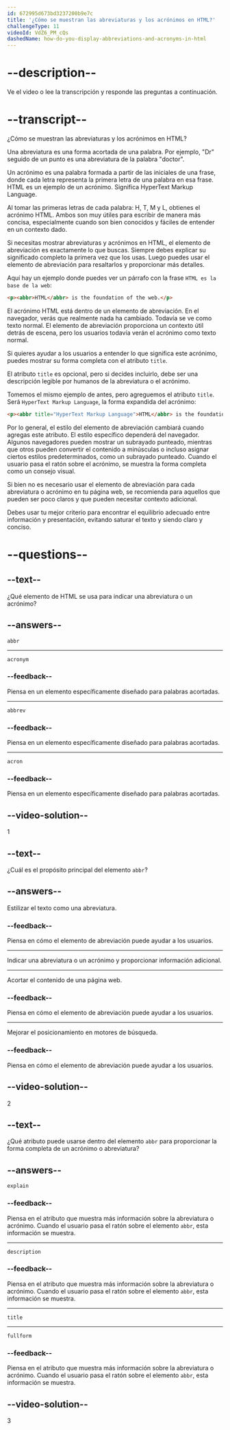 ```yaml
---
id: 672995d673bd3237200b9e7c
title: '¿Cómo se muestran las abreviaturas y los acrónimos en HTML?'
challengeType: 11
videoId: VdZ6_PM_cQs
dashedName: how-do-you-display-abbreviations-and-acronyms-in-html
---
```


# --description--

Ve el video o lee la transcripción y responde las preguntas a continuación.

# --transcript--

¿Cómo se muestran las abreviaturas y los acrónimos en HTML?

Una abreviatura es una forma acortada de una palabra. Por ejemplo, "Dr" seguido de un punto es una abreviatura de la palabra "doctor".

Un acrónimo es una palabra formada a partir de las iniciales de una frase, donde cada letra representa la primera letra de una palabra en esa frase. HTML es un ejemplo de un acrónimo. Significa HyperText Markup Language.

Al tomar las primeras letras de cada palabra: H, T, M y L, obtienes el acrónimo HTML. Ambos son muy útiles para escribir de manera más concisa, especialmente cuando son bien conocidos y fáciles de entender en un contexto dado.

Si necesitas mostrar abreviaturas y acrónimos en HTML, el elemento de abreviación es exactamente lo que buscas. Siempre debes explicar su significado completo la primera vez que los usas. Luego puedes usar el elemento de abreviación para resaltarlos y proporcionar más detalles.

Aquí hay un ejemplo donde puedes ver un párrafo con la frase `HTML es la base de la web`:

```html
<p><abbr>HTML</abbr> is the foundation of the web.</p>
```

El acrónimo HTML está dentro de un elemento de abreviación. En el navegador, verás que realmente nada ha cambiado. Todavía se ve como texto normal. El elemento de abreviación proporciona un contexto útil detrás de escena, pero los usuarios todavía verán el acrónimo como texto normal.

Si quieres ayudar a los usuarios a entender lo que significa este acrónimo, puedes mostrar su forma completa con el atributo `title`.

El atributo `title` es opcional, pero si decides incluirlo, debe ser una descripción legible por humanos de la abreviatura o el acrónimo.

Tomemos el mismo ejemplo de antes, pero agreguemos el atributo `title`. Será `HyperText Markup Language`, la forma expandida del acrónimo:

```html
<p><abbr title="HyperText Markup Language">HTML</abbr> is the foundation of the web.</p>
```

Por lo general, el estilo del elemento de abreviación cambiará cuando agregas este atributo. El estilo específico dependerá del navegador. Algunos navegadores pueden mostrar un subrayado punteado, mientras que otros pueden convertir el contenido a minúsculas o incluso asignar ciertos estilos predeterminados, como un subrayado punteado. Cuando el usuario pasa el ratón sobre el acrónimo, se muestra la forma completa como un consejo visual.

Si bien no es necesario usar el elemento de abreviación para cada abreviatura o acrónimo en tu página web, se recomienda para aquellos que pueden ser poco claros y que pueden necesitar contexto adicional.

Debes usar tu mejor criterio para encontrar el equilibrio adecuado entre información y presentación, evitando saturar el texto y siendo claro y conciso.

# --questions--

## --text--

¿Qué elemento de HTML se usa para indicar una abreviatura o un acrónimo?

## --answers--

`abbr`

---

`acronym`

### --feedback--

Piensa en un elemento específicamente diseñado para palabras acortadas.

---

`abbrev`

### --feedback--

Piensa en un elemento específicamente diseñado para palabras acortadas.

---

`acron`

### --feedback--

Piensa en un elemento específicamente diseñado para palabras acortadas.

## --video-solution--

1

## --text--

¿Cuál es el propósito principal del elemento `abbr`?

## --answers--

Estilizar el texto como una abreviatura.

### --feedback--

Piensa en cómo el elemento de abreviación puede ayudar a los usuarios.

---

Indicar una abreviatura o un acrónimo y proporcionar información adicional.

---

Acortar el contenido de una página web.

### --feedback--

Piensa en cómo el elemento de abreviación puede ayudar a los usuarios.

---

Mejorar el posicionamiento en motores de búsqueda.

### --feedback--

Piensa en cómo el elemento de abreviación puede ayudar a los usuarios.

## --video-solution--

2

## --text--

¿Qué atributo puede usarse dentro del elemento `abbr` para proporcionar la forma completa de un acrónimo o abreviatura?

## --answers--

`explain`

### --feedback--

Piensa en el atributo que muestra más información sobre la abreviatura o acrónimo. Cuando el usuario pasa el ratón sobre el elemento `abbr`, esta información se muestra.

---

`description`

### --feedback--

Piensa en el atributo que muestra más información sobre la abreviatura o acrónimo. Cuando el usuario pasa el ratón sobre el elemento `abbr`, esta información se muestra.

---

`title`

---

`fullform`

### --feedback--

Piensa en el atributo que muestra más información sobre la abreviatura o acrónimo. Cuando el usuario pasa el ratón sobre el elemento `abbr`, esta información se muestra.

## --video-solution--

3
